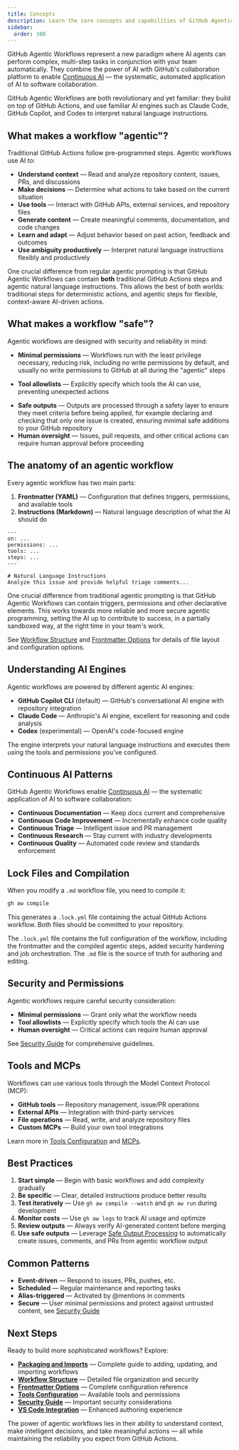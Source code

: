 ```yaml
---
title: Concepts
description: Learn the core concepts and capabilities of GitHub Agentic Workflows, combining AI agents with GitHub's collaboration platform for Continuous AI.
sidebar:
  order: 300
---
```


GitHub Agentic Workflows represent a new paradigm where AI agents can perform complex, multi-step tasks in conjunction with your team automatically. They combine the power of AI with GitHub's collaboration platform to enable [Continuous AI](https://githubnext.com/projects/continuous-ai) — the systematic, automated application of AI to software collaboration.

GitHub Agentic Workflows are both revolutionary and yet familiar: they build on top of GitHub Actions, and use familiar AI engines such as Claude Code, GitHub Copilot, and Codex to interpret natural language instructions.

## What makes a workflow "agentic"?

Traditional GitHub Actions follow pre-programmed steps. Agentic workflows use AI to:

- **Understand context** — Read and analyze repository content, issues, PRs, and discussions
- **Make decisions** — Determine what actions to take based on the current situation  
- **Use tools** — Interact with GitHub APIs, external services, and repository files
- **Generate content** — Create meaningful comments, documentation, and code changes
- **Learn and adapt** — Adjust behavior based on past action, feedback and outcomes
- **Use ambiguity productively** — Interpret natural language instructions flexibly and productively

One crucial difference from regular agentic prompting is that GitHub Agentic Workflows can contain **both** traditional GitHub Actions steps and agentic natural language instructions. This allows the best of both worlds: traditional steps for deterministic actions, and agentic steps for flexible, context-aware AI-driven actions.

## What makes a workflow "safe"?

Agentic workflows are designed with security and reliability in mind:
- **Minimal permissions** — Workflows run with the least privilege necessary, reducing risk, including no write permissions by default, and usually no write permissions to GitHub at all during the "agentic" steps
* **Tool allowlists** — Explicitly specify which tools the AI can use, preventing unexpected actions
- **Safe outputs** — Outputs are processed through a safety layer to ensure they meet criteria before being applied, for example declaring and checking that only one issue is created, ensuring minimal safe additions to your GitHub repository
- **Human oversight** — Issues, pull requests, and other critical actions can require human approval before proceeding

## The anatomy of an agentic workflow

Every agentic workflow has two main parts:

1. **Frontmatter (YAML)** — Configuration that defines triggers, permissions, and available tools
2. **Instructions (Markdown)** — Natural language description of what the AI should do

```aw warp
---
on: ...
permissions: ...
tools: ...
steps: ...
---

# Natural Language Instructions
Analyze this issue and provide helpful triage comments...
```

One crucial difference from traditional agentic prompting is that GitHub Agentic Workflows can contain triggers, permissions and other declarative elements. This works towards more reliable and more secure agentic programming, setting the AI up to contribute to success, in a partially sandboxed way, at the right time in your team's work.

See [Workflow Structure](/gh-aw/reference/workflow-structure/) and [Frontmatter Options](/gh-aw/reference/frontmatter/) for details of file layout and configuration options.

## Understanding AI Engines

Agentic workflows are powered by different agentic AI engines:

- **GitHub Copilot CLI** (default) — GitHub's conversational AI engine with repository integration
- **Claude Code** — Anthropic's AI engine, excellent for reasoning and code analysis
- **Codex** (experimental) — OpenAI's code-focused engine

The engine interprets your natural language instructions and executes them using the tools and permissions you've configured.

## Continuous AI Patterns

GitHub Agentic Workflows enable [Continuous AI](https://githubnext.com/projects/continuous-ai) — the systematic application of AI to software collaboration:

- **Continuous Documentation** — Keep docs current and comprehensive
- **Continuous Code Improvement** — Incrementally enhance code quality
- **Continuous Triage** — Intelligent issue and PR management
- **Continuous Research** — Stay current with industry developments
- **Continuous Quality** — Automated code review and standards enforcement

## Lock Files and Compilation

When you modify a `.md` workflow file, you need to compile it:

```bash
gh aw compile
```

This generates a `.lock.yml` file containing the actual GitHub Actions workflow. Both files should be committed to your repository.

The `.lock.yml` file contains the full configuration of the workflow, including the frontmatter and the compiled agentic steps, added security hardening and job orchestration. The `.md` file is the source of truth for authoring and editing.

## Security and Permissions

Agentic workflows require careful security consideration:

- **Minimal permissions** — Grant only what the workflow needs
- **Tool allowlists** — Explicitly specify which tools the AI can use  
- **Human oversight** — Critical actions can require human approval

See [Security Guide](/gh-aw/guides/security/) for comprehensive guidelines.

## Tools and MCPs

Workflows can use various tools through the Model Context Protocol (MCP):

- **GitHub tools** — Repository management, issue/PR operations
- **External APIs** — Integration with third-party services
- **File operations** — Read, write, and analyze repository files
- **Custom MCPs** — Build your own tool integrations

Learn more in [Tools Configuration](/gh-aw/reference/tools/) and [MCPs](/gh-aw/guides/mcps/).

## Best Practices

1. **Start simple** — Begin with basic workflows and add complexity gradually
2. **Be specific** — Clear, detailed instructions produce better results
3. **Test iteratively** — Use `gh aw compile --watch` and `gh aw run` during development
4. **Monitor costs** — Use `gh aw logs` to track AI usage and optimize
5. **Review outputs** — Always verify AI-generated content before merging
6. **Use safe outputs** — Leverage [Safe Output Processing](/gh-aw/reference/safe-outputs/) to automatically create issues, comments, and PRs from agentic workflow output

## Common Patterns

- **Event-driven** — Respond to issues, PRs, pushes, etc.
- **Scheduled** — Regular maintenance and reporting tasks
- **Alias-triggered** — Activated by @mentions in comments
- **Secure** — User minimal permissions and protect against untrusted content, see [Security Guide](/gh-aw/guides/security/)

## Next Steps

Ready to build more sophisticated workflows? Explore:

- **[Packaging and Imports](/gh-aw/guides/packaging-imports/)** — Complete guide to adding, updating, and importing workflows
- **[Workflow Structure](/gh-aw/reference/workflow-structure/)** — Detailed file organization and security
- **[Frontmatter Options](/gh-aw/reference/frontmatter/)** — Complete configuration reference
- **[Tools Configuration](/gh-aw/reference/tools/)** — Available tools and permissions
- **[Security Guide](/gh-aw/guides/security/)** — Important security considerations
- **[VS Code Integration](/gh-aw/tools/vscode/)** — Enhanced authoring experience

The power of agentic workflows lies in their ability to understand context, make intelligent decisions, and take meaningful actions — all while maintaining the reliability you expect from GitHub Actions.
